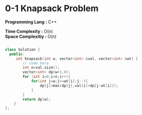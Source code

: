 # 0-1 Knapsack Problem

**Programming Lang :** C++

**Time Complexity :** O(n)  
**Space Complexitiy :** O(n)

```cpp

class Solution {
  public:
     int knapsack(int w, vector<int> &val, vector<int> &wt) {
        // code here
        int n=val.size();
        vector<int> dp(w+1,0);
        for (int i=0;i<n;i++){
            for(int j=w;j>=wt[i];j--){
                dp[j]=max(dp[j],val[i]+dp[j-wt[i]]);
            }
        }
        return dp[w];
    }
};
```
